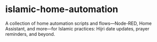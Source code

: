 # islamic-home-automation
A collection of home automation scripts and flows—Node-RED, Home Assistant, and more—for Islamic practices: Hijri date updates, prayer reminders, and beyond.
